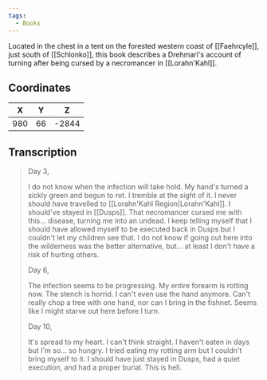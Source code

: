 ```yaml
---
tags:
  - Books
---
```


Located in the chest in a tent on the forested western coast of [[Faehrcyle]], just south of [[Schlonko]], this book describes a Drehmari's account of turning after being cursed by a necromancer in [[Lorahn'Kahl]].

## Coordinates
| **X** | **Y** | **Z** |
| :---: | :---: | :---: |
|  980  |  66   | -2844 |

## Transcription
> Day 3,
>
> I do not know when the infection will take hold. My hand's turned a sickly green and begun to rot. I tremble at the sight of it. I never should have travelled to [[Lorahn'Kahl Region|Lorahn'Kahl]]. I should've stayed in [[Dusps]]. That necromancer cursed me with this... disease, turning me into an undead. I keep telling myself that I should have allowed myself to be executed back in Dusps but I couldn't let my children see that. I do not know if going out here into the wilderness was the better alternative, but... at least I don't have a risk of hurting others.
>
> Day 6,
>
> The infection seems to be progressing. My entire forearm is rotting now. The stench is horrid. I can't even use the hand anymore. Can't really chop a tree with one hand, nor can I bring in the fishnet. Seems like I might starve out here before I turn.
>
> Day 10,
>
> It's spread to my heart. I can't think straight. I haven't eaten in days but I'm so... so hungry. I tried eating my rotting arm but I couldn't bring myself to it. I should have just stayed in Dusps, had a quiet execution, and had a proper burial. This is hell.



